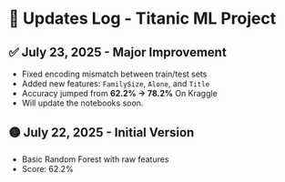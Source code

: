 # 🚧 Updates Log - Titanic ML Project

## ✅ July 23, 2025 - Major Improvement
- Fixed encoding mismatch between train/test sets
- Added new features: `FamilySize`, `Alone`, and `Title`
- Accuracy jumped from **62.2% → 78.2%** On Kraggle
- Will update the notebooks soon.

## 🟡 July 22, 2025 - Initial Version
- Basic Random Forest with raw features
- Score: 62.2%
